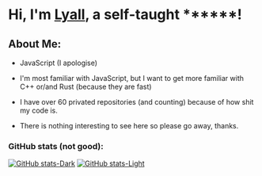 # Hi, I'm [Lyall](https://discord.com/users/492729974026141697), a self-taught ******!

## About Me:

* JavaScript (I apologise)

* I'm most familiar with JavaScript, but I want to get more familiar with C++ or/and Rust (because they are fast)

* I have over 60 privated repositories (and counting) because of how shit my code is.

* There is nothing interesting to see here so please go away, thanks.

### GitHub stats (not good):
[![GitHub stats-Dark](https://github-readme-stats.vercel.app/api?username=Lyall-A&show_icons=true&theme=dark&border_radius=15&hide_border=true#gh-dark-mode-only)](https://github.com/Lyall-A#gh-dark-mode-only)
[![GitHub stats-Light](https://github-readme-stats.vercel.app/api?username=Lyall-A&show_icons=true&theme=default&border_radius=15&hide_border=true#gh-light-mode-only)](https://github.com/Lyall-A#gh-light-mode-only)
